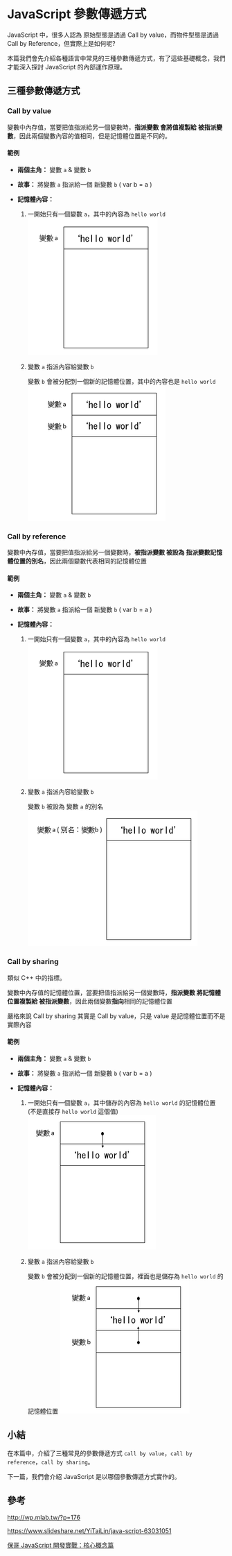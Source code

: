# JavaScript 參數傳遞方式

JavaScript 中，很多人認為 原始型態是透過 Call by value，而物件型態是透過 Call by Reference，但實際上是如何呢? 

本篇我們會先介紹各種語言中常見的三種參數傳遞方式，有了這些基礎概念，我們才能深入探討 JavaScript 的內部運作原理。



## 三種參數傳遞方式

### Call by value

變數中內存值，當要把值指派給另一個變數時，**指派變數 會將值複製給 被指派變數**，因此兩個變數內容的值相同，但是記憶體位置是不同的。

#### 範例

- **兩個主角：** 變數 `a` & 變數 `b`

- **故事：** 將變數 `a` 指派給一個 新變數 `b` ( var b = a )

- **記憶體內容：**

  1. 一開始只有一個變數 `a`，其中的內容為 `hello world`
    ![../Image/7_Call-by-sharing/call-by-value-initial.png](../Image/7_Call-by-sharing/call-by-value-initial.png)

  2. 變數 `a` 指派內容給變數  `b`

     變數 `b` 會被分配到一個新的記憶體位置，其中的內容也是 `hello world`
       ![../Image/7_Call-by-sharing/call-by-value-after.png](../Image/7_Call-by-sharing/call-by-value-after.png)


### Call by reference

變數中內存值，當要把值指派給另一個變數時，**被指派變數 被設為 指派變數記憶體位置的別名**，因此兩個變數代表相同的記憶體位置

#### 範例

- **兩個主角：** 變數 `a` & 變數 `b`

- **故事：** 將變數 `a` 指派給一個 新變數 `b` ( var b = a )

- **記憶體內容：**

  1. 一開始只有一個變數 `a`，其中的內容為 `hello world`
     ![../Image/7_Call-by-sharing/call-by-value-initial.png](../Image/7_Call-by-sharing/call-by-value-initial.png)

  2. 變數 `a` 指派內容給變數  `b`

     變數 `b` 被設為 變數 `a` 的別名
     ![../Image/7_Call-by-sharing/call-by-reference-after.png](../Image/7_Call-by-sharing/call-by-reference-after.png)

### Call by sharing

類似 C++ 中的指標。

變數中內存值的記憶體位置，當要把值指派給另一個變數時，**指派變數 將記憶體位置複製給 被指派變數**，因此兩個變數**指向**相同的記憶體位置

嚴格來說 Call by sharing 其實是 Call by value，只是 value 是記憶體位置而不是實際內容

#### 範例

- **兩個主角：** 變數 `a` & 變數 `b`

- **故事：** 將變數 `a` 指派給一個 新變數 `b` ( var b = a )

- **記憶體內容：**

  1. 一開始只有一個變數 `a`，其中儲存的內容為 `hello world` 的記憶體位置 (不是直接存 `hello world` 這個值)
     ![../Image/7_Call-by-sharing/call-by-address-initial.png](../Image/7_Call-by-sharing/call-by-address-initial.png)

  2. 變數 `a` 指派內容給變數  `b`

     變數 `b` 會被分配到一個新的記憶體位置，裡面也是儲存為 `hello world` 的記憶體位置
     ![../Image/7_Call-by-sharing/call-by-address-after.png](../Image/7_Call-by-sharing/call-by-address-after.png)

## 小結

在本篇中，介紹了三種常見的參數傳遞方式 `call by value`，`call by reference`，`call by sharing`。

下一篇，我們會介紹 JavaScript 是以哪個參數傳遞方式實作的。



## 參考

http://wp.mlab.tw/?p=176

https://www.slideshare.net/YiTaiLin/java-script-63031051

[保哥 JavaScript 開發實戰：核心概念篇](https://www.accupass.com/event/1710170207181263097416)